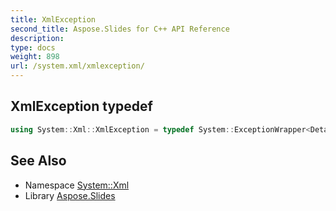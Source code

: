 ```yaml
---
title: XmlException
second_title: Aspose.Slides for C++ API Reference
description: 
type: docs
weight: 898
url: /system.xml/xmlexception/
---
```

## XmlException typedef




```cpp
using System::Xml::XmlException = typedef System::ExceptionWrapper<Details_XmlException>
```

## See Also

* Namespace [System::Xml](../)
* Library [Aspose.Slides](../../)